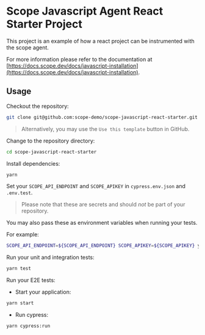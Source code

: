 # Scope Javascript Agent React Starter Project

This project is an example of how a react project can be instrumented with the scope agent.

For more information please refer to the documentation at [https://docs.scope.dev/docs/javascript-installation](https://docs.scope.dev/docs/javascript-installation).

## Usage

Checkout the repository:

```bash
git clone git@github.com:scope-demo/scope-javascript-react-starter.git
```

> Alternatively, you may use the `Use this template` button in GitHub.

Change to the repository directory:

```bash
cd scope-javascript-react-starter
```

Install dependencies:

```bash
yarn
```

Set your `SCOPE_API_ENDPOINT` and `SCOPE_APIKEY` in `cypress.env.json` and `.env.test`.

> Please note that these are secrets and should _not_ be part of your repository.

You may also pass these as environment variables when running your tests.

For example:

```bash
SCOPE_API_ENDPOINT=${SCOPE_API_ENDPOINT} SCOPE_APIKEY=${SCOPE_APIKEY} yarn test
```

Run your unit and integration tests:

```bash
yarn test
```

Run your E2E tests:

- Start your application:

```bash
yarn start
```

- Run cypress:

```bash
yarn cypress:run
```
